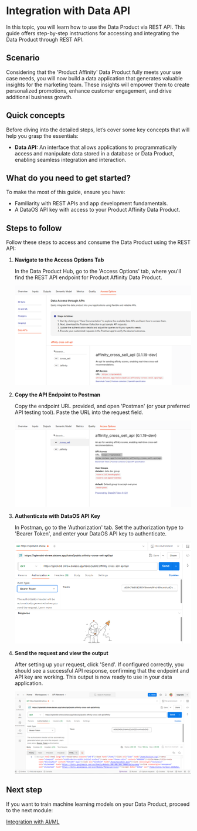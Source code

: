 # Integration with Data API

In this topic, you will learn how to use the Data Product via REST API. This guide offers step-by-step instructions for accessing and integrating the Data Product through REST API.

## Scenario

Considering that the 'Product Affinity' Data Product fully meets your use case needs, you will now build a data application that generates valuable insights for the marketing team. These insights will empower them to create personalized promotions, enhance customer engagement, and drive additional business growth.

## Quick concepts

Before diving into the detailed steps, let’s cover some key concepts that will help you grasp the essentials:

- **Data API:** An interface that allows applications to programmatically access and manipulate data stored in a database or Data Product, enabling seamless integration and interaction.

## What do you need to get started?

To make the most of this guide, ensure you have:

- Familiarity with REST APIs and app development fundamentals.
- A DataOS API key with access to your Product Affinity Data Product.

## Steps to follow

Follow these steps to access and consume the Data Product using the REST API:

1. **Navigate to the Access Options Tab**
    
    In the Data Product Hub, go to the 'Access Options' tab, where you'll find the REST API endpoint for Product Affinity Data Product.
    
    ![api_access.png](/learn/dp_consumer_learn_track/integrate_api/api_access.png)
    
2. **Copy the API Endpoint to Postman**
    
    Copy the endpoint URL provided, and open 'Postman' (or your preferred API testing tool). Paste the URL into the request field.
    
    ![api_endpoint.png](/learn/dp_consumer_learn_track/integrate_api/api_endpoint.png)
    
3. **Authenticate with DataOS API Key**
    
    In Postman, go to the 'Authorization' tab. Set the authorization type to 'Bearer Token', and enter your DataOS API key to authenticate.
    
    ![api_postman.png](/learn/dp_consumer_learn_track/integrate_api/api_postman.png)
    

4. **Send the request and view the output**
    
    After setting up your request, click 'Send'. If configured correctly, you should see a successful API response, confirming that the endpoint and API key are working. This output is now ready to use in your data application.
    
    ![api_get.png](/learn/dp_consumer_learn_track/integrate_api/api_get.png)
    

## Next step

If you want to train machine learning models on your Data Product, proceed to the next module:

[Integration with AI/ML](/learn/dp_consumer_learn_track/integrate_aiml/)